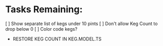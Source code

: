 # Tasks Remaining:

[ ] Show separate list of kegs under 10 pints
[ ] Don't allow Keg Count to drop below 0
[ ] Color code kegs?


* RESTORE KEG COUNT IN KEG.MODEL.TS
